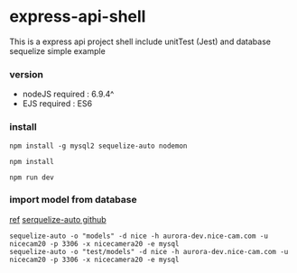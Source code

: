 # express-api-shell

This is a express api project shell include unitTest (Jest) and database sequelize simple example

### version 
* nodeJS required : 6.9.4^ 
* EJS required : ES6


### install

```
npm install -g mysql2 sequelize-auto nodemon

npm install 

npm run dev
```

### import model from database

[ref](https://github.com/sequelize/sequelize-auto)
[serquelize-auto github](https://github.com/sequelize/sequelize-auto)

```
sequelize-auto -o "models" -d nice -h aurora-dev.nice-cam.com -u nicecam20 -p 3306 -x nicecamera20 -e mysql
sequelize-auto -o "test/models" -d nice -h aurora-dev.nice-cam.com -u nicecam20 -p 3306 -x nicecamera20 -e mysql
```
